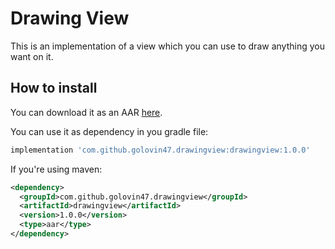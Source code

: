 # Drawing View
​This is an implementation of a view which you can use to draw anything you want on it. 
## How to install 
​You can download it as an AAR [here](http://central.maven.org/maven2/com/github/golovin47/drawingview/drawingview/1.0.0/drawingview-1.0.0.aar).

You can use it as dependency in you gradle file:
```groovy
implementation 'com.github.golovin47.drawingview:drawingview:1.0.0'
```

If you're using maven:
```xml
<dependency>
  <groupId>com.github.golovin47.drawingview</groupId>
  <artifactId>drawingview</artifactId>
  <version>1.0.0</version>
  <type>aar</type>
</dependency>
```
